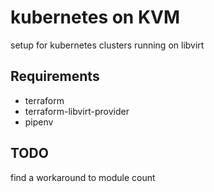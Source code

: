 # kubernetes on KVM

setup for kubernetes clusters running on libvirt

## Requirements
* terraform
* terraform-libvirt-provider
* pipenv

## TODO
find a workaround to module count
